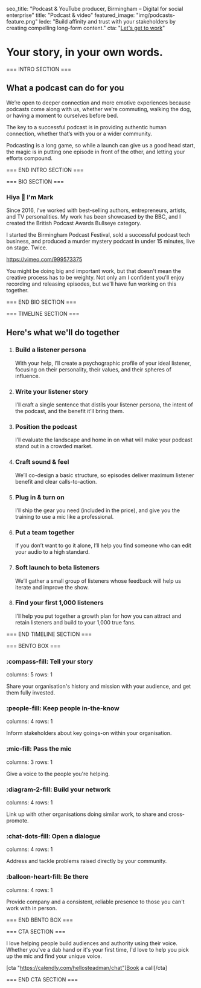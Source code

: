 seo_title: "Podcast & YouTube producer, Birmingham – Digital for social enterprise"
title: "Podcast & video"
featured_image: "img/podcasts-feature.png"
lede: "Build affinity and trust with your stakeholders by creating compelling long-form content."
cta: "[Let's get to work](https://calendly.com/hellosteadman/chat)"

# Your story, in your own words.

=== INTRO SECTION ===

## What a podcast can do for you

We’re open to deeper connection and more emotive experiences because podcasts come along with us, whether we’re commuting, walking the dog, or having a moment to ourselves before bed.

The key to a successful podcast is in providing authentic human connection, whether that’s with you or a wider community.

Podcasting is a long game, so while a launch can give us a good head start, the magic is in putting one episode in front of the other, and letting your efforts compound.

=== END INTRO SECTION ===

=== BIO SECTION ===

### Hiya 👋 I'm Mark

Since 2016, I've worked with best-selling authors, entrepreneurs, artists, and TV personalities. My work has been showcased by the BBC, and I created the British Podcast Awards Bullseye category.

I started the Birmingham Podcast Festival, sold a successful podcast tech business, and produced a murder mystery podcast in under 15 minutes, live on stage. Twice.

https://vimeo.com/999573375

You might be doing big and important work, but that doesn't mean the creative process has to be weighty. Not only am I confident you'll enjoy recording and releasing episodes, but we'll have fun working on this together.

=== END BIO SECTION ===

=== TIMELINE SECTION ===

## Here's what we'll do together

1. ### Build a listener persona
   With your help, I’ll create a psychographic profile of your ideal listener, focusing on their personality, their values, and their spheres of influence.

2. ### Write your listener story
   I’ll craft a single sentence that distils your listener persona, the intent of the podcast, and the benefit it’ll bring them.

3. ### Position the podcast
   I’ll evaluate the landscape and home in on what will make your podcast stand out in a crowded market.

4. ### Craft sound & feel
   We’ll co-design a basic structure, so episodes deliver maximum listener benefit and clear calls-to-action.

5. ### Plug in & turn on
   I’ll ship the gear you need (included in the price), and give you the training to use a mic like a professional.

6. ### Put a team together
   If you don’t want to go it alone, I’ll help you find someone who can edit your audio to a high standard.

7. ### Soft launch to beta listeners
   We’ll gather a small group of listeners whose feedback will help us iterate and improve the show.

8. ### Find your first 1,000 listeners
   I’ll help you put together a growth plan for how you can attract and retain listeners and build to your 1,000 true fans.

=== END TIMELINE SECTION ===

=== BENTO BOX ===

### :compass-fill: Tell your story

columns: 5
rows: 1

Share your organisation's history and mission with your audience, and get them fully invested.

### :people-fill: Keep people in-the-know

columns: 4
rows: 1

Inform stakeholders about key goings-on within your organisation.

### :mic-fill: Pass the mic

columns: 3
rows: 1

Give a voice to the people you're helping.

### :diagram-2-fill: Build your network

columns: 4
rows: 1

Link up with other organisations doing similar work, to share and cross-promote.

### :chat-dots-fill: Open a dialogue

columns: 4
rows: 1

Address and tackle problems raised directly by your community.

### :balloon-heart-fill: Be there

columns: 4
rows: 1

Provide company and a consistent, reliable presence to those you can't work with in person.

=== END BENTO BOX ===

=== CTA SECTION ===

I love helping people build audiences and authority using their voice. Whether you've a dab hand or it's your first time, I'd love to help you pick up the mic and find your unique voice.

[cta "https://calendly.com/hellosteadman/chat"]Book a call[/cta]

=== END CTA SECTION ===
